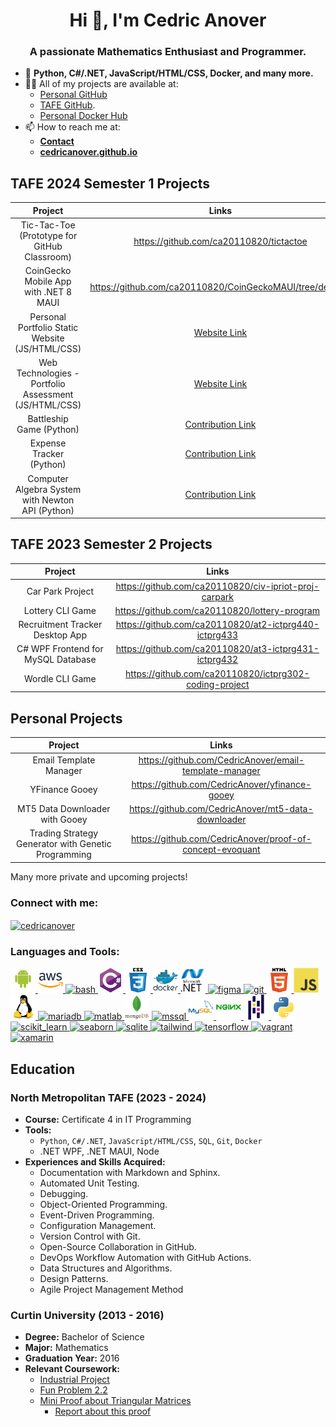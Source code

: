 <h1 align="center">Hi 👋, I'm Cedric Anover</h1>
<h3 align="center">
    A passionate Mathematics Enthusiast and Programmer.
</h3>

- 🌱 **Python, C#/.NET, JavaScript/HTML/CSS, Docker, and many more.**
- 👨‍💻 All of my projects are available at:
    - [Personal GitHub](https://github.com/CedricAnover?tab=repositories)
    - [TAFE GitHub](https://github.com/ca20110820?tab=repositories).
    - [Personal Docker Hub](https://hub.docker.com/u/cedricanover94)
- 📫 How to reach me at:
    - **[Contact](https://cedricanover.github.io/contact.html)**
    - **[cedricanover.github.io](https://cedricanover.github.io/)**

## TAFE 2024 Semester 1 Projects

|                      **Project**                      |                                                           **Links**                                                           |
|:-----------------------------------------------------:|:-----------------------------------------------------------------------------------------------------------------------------:|
|     Tic-Tac-Toe (Prototype for GitHub Classroom)      |                                            https://github.com/ca20110820/tictactoe                                            |
|         CoinGecko Mobile App with .NET 8 MAUI         |                                   https://github.com/ca20110820/CoinGeckoMAUI/tree/develop                                    |
|    Personal Portfolio Static Website (JS/HTML/CSS)    |                                  [Website Link](https://ca20110820.github.io/web-tech-at3/)                                   |
| Web Technologies - Portfolio Assessment (JS/HTML/CSS) |                                   [Website Link](https://ca20110820.github.io/webtechpor/)                                    |
|               Battleship Game (Python)                | [Contribution Link](https://github.com/Mrinank-Bhowmick/python-beginner-projects/tree/main/projects/Battleship/battleship_v2) |
|               Expense Tracker (Python)                |     [Contribution Link](https://github.com/Mrinank-Bhowmick/python-beginner-projects/tree/main/projects/Expense-Tracker)      |
|   Computer Algebra System with Newton API (Python)    |     [Contribution Link](https://github.com/Mrinank-Bhowmick/python-beginner-projects/tree/main/projects/computer-algebra)     |

## TAFE 2023 Semester 2 Projects

|            **Project**             |                       **Links**                        |
|:----------------------------------:|:------------------------------------------------------:|
|          Car Park Project          | https://github.com/ca20110820/civ-ipriot-proj-carpark  |
|          Lottery CLI Game          |     https://github.com/ca20110820/lottery-program      |
|  Recruitment Tracker Desktop App   | https://github.com/ca20110820/at2-ictprg440-ictprg433  |
| C# WPF Frontend for MySQL Database | https://github.com/ca20110820/at3-ictprg431-ictprg432  |
|          Wordle CLI Game           | https://github.com/ca20110820/ictprg302-coding-project |

## Personal Projects

|                     **Project**                     |                         **Links**                         |
|:---------------------------------------------------:|:---------------------------------------------------------:|
|               Email Template Manager                |  https://github.com/CedricAnover/email-template-manager   |
|                   YFinance Gooey                    |      https://github.com/CedricAnover/yfinance-gooey       |
|           MT5 Data Downloader with Gooey            |    https://github.com/CedricAnover/mt5-data-downloader    |
| Trading Strategy Generator with Genetic Programming | https://github.com/CedricAnover/proof-of-concept-evoquant |

Many more private and upcoming projects!

<h3 align="left">Connect with me:</h3>
<p align="left">
    <a href="https://linkedin.com/in/cedricanover" target="blank">
        <img align="center" 
            src="https://raw.githubusercontent.com/rahuldkjain/github-profile-readme-generator/master/src/images/icons/Social/linked-in-alt.svg" 
            alt="cedricanover" height="30" width="40"/>
    </a>
</p>

<h3 align="left">Languages and Tools:</h3>
<p align="left">
    <a href="https://developer.android.com" target="_blank" rel="noreferrer">
    <img src="https://raw.githubusercontent.com/devicons/devicon/master/icons/android/android-original-wordmark.svg" alt="android" width="40" height="40"/> 
    </a> 
    <a href="https://aws.amazon.com" target="_blank" rel="noreferrer"> 
    <img src="https://raw.githubusercontent.com/devicons/devicon/master/icons/amazonwebservices/amazonwebservices-original-wordmark.svg" alt="aws" width="40" height="40"/> 
    </a> 
    <a href="https://www.gnu.org/software/bash/" target="_blank" rel="noreferrer"> 
    <img src="https://www.vectorlogo.zone/logos/gnu_bash/gnu_bash-icon.svg" alt="bash" width="40" height="40"/> 
    </a> 
    <a href="https://www.w3schools.com/cs/" target="_blank" rel="noreferrer"> 
    <img src="https://raw.githubusercontent.com/devicons/devicon/master/icons/csharp/csharp-original.svg" alt="csharp" width="40" height="40"/> 
    </a> 
    <a href="https://www.w3schools.com/css/" target="_blank" rel="noreferrer"> 
    <img src="https://raw.githubusercontent.com/devicons/devicon/master/icons/css3/css3-original-wordmark.svg" alt="css3" width="40" height="40"/> 
    </a> 
    <a href="https://www.docker.com/" target="_blank" rel="noreferrer"> 
    <img src="https://raw.githubusercontent.com/devicons/devicon/master/icons/docker/docker-original-wordmark.svg" alt="docker" width="40" height="40"/> 
    </a> 
    <a href="https://dotnet.microsoft.com/" target="_blank" rel="noreferrer"> 
    <img src="https://raw.githubusercontent.com/devicons/devicon/master/icons/dot-net/dot-net-original-wordmark.svg" alt="dotnet" width="40" height="40"/> 
    </a> 
    <a href="https://www.figma.com/" target="_blank" rel="noreferrer"> 
    <img src="https://www.vectorlogo.zone/logos/figma/figma-icon.svg" alt="figma" width="40" height="40"/> 
    </a> 
    <a href="https://git-scm.com/" target="_blank" rel="noreferrer"> 
    <img src="https://www.vectorlogo.zone/logos/git-scm/git-scm-icon.svg" alt="git" width="40" height="40"/> 
    </a> 
    <a href="https://www.w3.org/html/" target="_blank" rel="noreferrer"> 
    <img src="https://raw.githubusercontent.com/devicons/devicon/master/icons/html5/html5-original-wordmark.svg" alt="html5" width="40" height="40"/> 
    </a> 
    <a href="https://developer.mozilla.org/en-US/docs/Web/JavaScript" target="_blank" rel="noreferrer"> 
    <img src="https://raw.githubusercontent.com/devicons/devicon/master/icons/javascript/javascript-original.svg" alt="javascript" width="40" height="40"/> 
    </a> 
    <a href="https://www.linux.org/" target="_blank" rel="noreferrer"> 
    <img src="https://raw.githubusercontent.com/devicons/devicon/master/icons/linux/linux-original.svg" alt="linux" width="40" height="40"/> 
    </a> 
    <a href="https://mariadb.org/" target="_blank" rel="noreferrer"> 
    <img src="https://www.vectorlogo.zone/logos/mariadb/mariadb-icon.svg" alt="mariadb" width="40" height="40"/> 
    </a> 
    <a href="https://www.mathworks.com/" target="_blank" rel="noreferrer"> 
    <img src="https://upload.wikimedia.org/wikipedia/commons/2/21/Matlab_Logo.png" alt="matlab" width="40" height="40"/> 
    </a> 
    <a href="https://www.mongodb.com/" target="_blank" rel="noreferrer"> 
    <img src="https://raw.githubusercontent.com/devicons/devicon/master/icons/mongodb/mongodb-original-wordmark.svg" alt="mongodb" width="40" height="40"/> 
    </a> 
    <a href="https://www.microsoft.com/en-us/sql-server" target="_blank" rel="noreferrer"> 
    <img src="https://www.svgrepo.com/show/303229/microsoft-sql-server-logo.svg" alt="mssql" width="40" height="40"/> 
    </a> 
    <a href="https://www.mysql.com/" target="_blank" rel="noreferrer"> 
    <img src="https://raw.githubusercontent.com/devicons/devicon/master/icons/mysql/mysql-original-wordmark.svg" alt="mysql" width="40" height="40"/> 
    </a> <a href="https://www.nginx.com" target="_blank" rel="noreferrer"> 
    <img src="https://raw.githubusercontent.com/devicons/devicon/master/icons/nginx/nginx-original.svg" alt="nginx" width="40" height="40"/> 
    </a> 
    <a href="https://pandas.pydata.org/" target="_blank" rel="noreferrer"> 
    <img src="https://raw.githubusercontent.com/devicons/devicon/2ae2a900d2f041da66e950e4d48052658d850630/icons/pandas/pandas-original.svg" alt="pandas" width="40" height="40"/> 
    </a> 
    <a href="https://www.python.org" target="_blank" rel="noreferrer"> 
    <img src="https://raw.githubusercontent.com/devicons/devicon/master/icons/python/python-original.svg" alt="python" width="40" height="40"/> 
    </a> 
    <a href="https://scikit-learn.org/" target="_blank" rel="noreferrer"> 
    <img src="https://upload.wikimedia.org/wikipedia/commons/0/05/Scikit_learn_logo_small.svg" alt="scikit_learn" width="40" height="40"/> 
    </a> 
    <a href="https://seaborn.pydata.org/" target="_blank" rel="noreferrer"> 
    <img src="https://seaborn.pydata.org/_images/logo-mark-lightbg.svg" alt="seaborn" width="40" height="40"/> 
    </a> 
    <a href="https://www.sqlite.org/" target="_blank" rel="noreferrer"> 
    <img src="https://www.vectorlogo.zone/logos/sqlite/sqlite-icon.svg" alt="sqlite" width="40" height="40"/> 
    </a> 
    <a href="https://tailwindcss.com/" target="_blank" rel="noreferrer"> 
    <img src="https://www.vectorlogo.zone/logos/tailwindcss/tailwindcss-icon.svg" alt="tailwind" width="40" height="40"/> 
    </a> 
    <a href="https://www.tensorflow.org" target="_blank" rel="noreferrer"> 
    <img src="https://www.vectorlogo.zone/logos/tensorflow/tensorflow-icon.svg" alt="tensorflow" width="40" height="40"/> 
    </a> 
    <a href="https://www.vagrantup.com/" target="_blank" rel="noreferrer"> 
    <img src="https://www.vectorlogo.zone/logos/vagrantup/vagrantup-icon.svg" alt="vagrant" width="40" height="40"/> 
    </a> 
    <a href="https://dotnet.microsoft.com/apps/xamarin" target="_blank" rel="noreferrer"> 
    <img src="https://raw.githubusercontent.com/detain/svg-logos/780f25886640cef088af994181646db2f6b1a3f8/svg/xamarin.svg" alt="xamarin" width="40" height="40"/> 
</a>
</p>

## Education

### North Metropolitan TAFE (2023 - 2024)

- **Course:** Certificate 4 in IT Programming
- **Tools:**
    - `Python`, `C#/.NET`, `JavaScript/HTML/CSS`, `SQL`, `Git`, `Docker`
    - .NET WPF, .NET MAUI, Node
- **Experiences and Skills Acquired:**
    - Documentation with Markdown and Sphinx.
    - Automated Unit Testing.
    - Debugging.
    - Object-Oriented Programming.
    - Event-Driven Programming.
    - Configuration Management.
    - Version Control with Git.
    - Open-Source Collaboration in GitHub.
    - DevOps Workflow Automation with GitHub Actions.
    - Data Structures and Algorithms.
    - Design Patterns.
    - Agile Project Management Method

### Curtin University (2013 - 2016)

- **Degree:** Bachelor of Science
- **Major:** Mathematics
- **Graduation Year:** 2016
- **Relevant Coursework:**
    - [Industrial Project](https://www.dropbox.com/s/egvuzhgtg92ux0a/Industrial_Project_Report_Anover_Cedric.pdf?dl=0)
    - [Fun Problem 2.2](https://www.dropbox.com/s/ko86b8739bphmzk/Problem%202.2%20ver%202.pdf?dl=0)
    - [Mini Proof about Triangular Matrices](https://www.dropbox.com/scl/fi/yj8495az4hw6e92imxdd6/Proof-of-the-Conjecture.pdf?rlkey=rlyr3c8f1izl6611pnie7evq6&dl=0)
        - [Report about this proof](https://www.dropbox.com/s/cbd904j11gpwwa3/Applied%20Statistics%20Report.pdf?dl=0)

